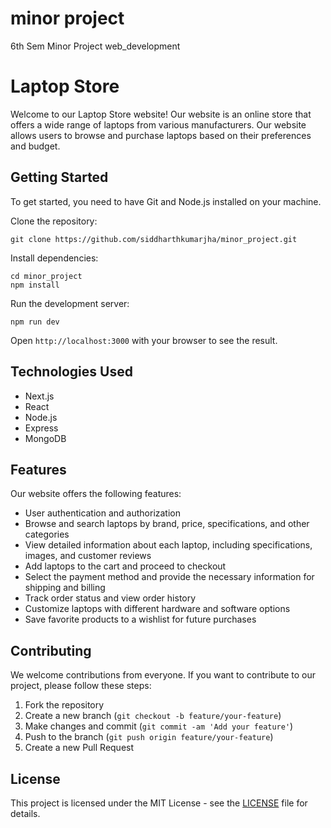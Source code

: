 # minor project

6th Sem Minor Project web_development

# Laptop Store

Welcome to our Laptop Store website! Our website is an online store that offers a wide range of laptops from various manufacturers. Our website allows users to browse and purchase laptops based on their preferences and budget.

## Getting Started

To get started, you need to have Git and Node.js installed on your machine.

Clone the repository:

~~~
git clone https://github.com/siddharthkumarjha/minor_project.git
~~~

Install dependencies:

~~~
cd minor_project
npm install
~~~

Run the development server:

~~~
npm run dev
~~~

Open ```http://localhost:3000``` with your browser to see the result.

## Technologies Used

- Next.js
- React
- Node.js
- Express
- MongoDB

## Features

Our website offers the following features:

- User authentication and authorization
- Browse and search laptops by brand, price, specifications, and other categories
- View detailed information about each laptop, including specifications, images, and customer reviews
- Add laptops to the cart and proceed to checkout
- Select the payment method and provide the necessary information for shipping and billing
- Track order status and view order history
- Customize laptops with different hardware and software options
- Save favorite products to a wishlist for future purchases

## Contributing

We welcome contributions from everyone. If you want to contribute to our project, please follow these steps:

1. Fork the repository
2. Create a new branch (`git checkout -b feature/your-feature`)
3. Make changes and commit (`git commit -am 'Add your feature'`)
4. Push to the branch (`git push origin feature/your-feature`)
5. Create a new Pull Request

## License

This project is licensed under the MIT License - see the [LICENSE](LICENSE.md) file for details.
